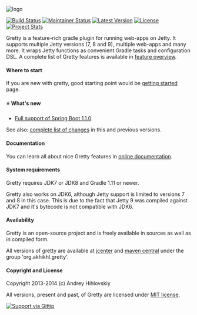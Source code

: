 ![logo](http://akhikhl.github.io/gretty/media/gretty_logo.png "gretty logo")

[![Build Status](https://travis-ci.org/akhikhl/gretty.png?branch=master)](https://travis-ci.org/akhikhl/gretty) 
[![Maintainer Status](http://stillmaintained.com/akhikhl/gretty.png)](http://stillmaintained.com/akhikhl/gretty) 
[![Latest Version](http://img.shields.io/badge/latest_version-0.0.25-47b31f.svg)](https://github.com/akhikhl/gretty/tree/v0.0.25) 
[![License](http://img.shields.io/badge/license-MIT-949494.svg)](#copyright-and-license)
[![Project Stats](https://www.ohloh.net/p/gretty/widgets/project_thin_badge.gif)](https://www.ohloh.net/p/gretty)

Gretty is a feature-rich gradle plugin for running web-apps on Jetty.
It supports multiple Jetty versions (7, 8 and 9), multiple web-apps and many more.
It wraps Jetty functions as convenient Gradle tasks and configuration DSL.
A complete list of Gretty features is available in [feature overview](http://akhikhl.github.io/gretty-doc/Feature-overview.html).

#### Where to start

If you are new with gretty, good starting point would be [getting started](http://akhikhl.github.io/gretty-doc/Getting-started.html) page.

#### :star: What's new

- [Full support of Spring Boot 1.1.0](http://akhikhl.github.io/gretty-doc/spring-boot-support.html).

See also: [complete list of changes](changes.md) in this and previous versions.

#### Documentation

You can learn all about nice Gretty features in [online documentation](http://akhikhl.github.io/gretty-doc/).

#### System requirements

Gretty requires JDK7 or JDK8 and Gradle 1.11 or newer.

Gretty also works on JDK6, although Jetty support is limited to versions 7 and 8 in this case. This is due to the fact that Jetty 9 was compiled against JDK7 and it's bytecode is not compatible with JDK6.

#### Availability

Gretty is an open-source project and is freely available in sources as well as in compiled form.

All versions of gretty are available at [jcenter](https://bintray.com/akhikhl/maven/gretty/view) and [maven central](http://search.maven.org/#search|ga|1|g%3A%22org.akhikhl.gretty%22) under the group 'org.akhikhl.gretty'.

#### Copyright and License

Copyright 2013-2014 (c) Andrey Hihlovskiy

All versions, present and past, of Gretty are licensed under [MIT license](license.txt).

[![Support via Gittip](https://rawgithub.com/twolfson/gittip-badge/0.2.0/dist/gittip.png)](https://www.gittip.com/akhikhl/)

